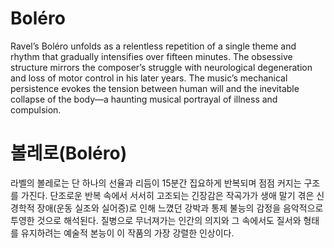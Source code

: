 # Boléro

Ravel’s Boléro unfolds as a relentless repetition of a single theme and rhythm that gradually intensifies over fifteen minutes. The obsessive structure mirrors the composer’s struggle with neurological degeneration and loss of motor control in his later years. The music’s mechanical persistence evokes the tension between human will and the inevitable collapse of the body—a haunting musical portrayal of illness and compulsion.

# 볼레로(Boléro)

라벨의 볼레로는 단 하나의 선율과 리듬이 15분간 집요하게 반복되며 점점 커지는 구조를 가진다. 단조로운 반복 속에서 서서히 고조되는 긴장감은 작곡가가 생애 말기 겪은 신경학적 장애(운동 실조와 실어증)로 인해 느꼈던 강박과 통제 불능의 감정을 음악적으로 투영한 것으로 해석된다. 질병으로 무너져가는 인간의 의지와 그 속에서도 질서와 형태를 유지하려는 예술적 본능이 이 작품의 가장 강렬한 인상이다.
